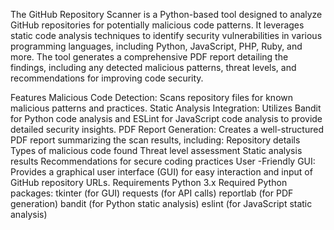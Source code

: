 The GitHub Repository Scanner is a Python-based tool designed to analyze GitHub repositories for potentially malicious code patterns. It leverages static code analysis techniques to identify security vulnerabilities in various programming languages, including Python, JavaScript, PHP, Ruby, and more. The tool generates a comprehensive PDF report detailing the findings, including any detected malicious patterns, threat levels, and recommendations for improving code security.

Features
Malicious Code Detection: Scans repository files for known malicious patterns and practices.
Static Analysis Integration: Utilizes Bandit for Python code analysis and ESLint for JavaScript code analysis to provide detailed security insights.
PDF Report Generation: Creates a well-structured PDF report summarizing the scan results, including:
Repository details
Types of malicious code found
Threat level assessment
Static analysis results
Recommendations for secure coding practices
User -Friendly GUI: Provides a graphical user interface (GUI) for easy interaction and input of GitHub repository URLs.
Requirements
Python 3.x
Required Python packages:
tkinter (for GUI)
requests (for API calls)
reportlab (for PDF generation)
bandit (for Python static analysis)
eslint (for JavaScript static analysis)
